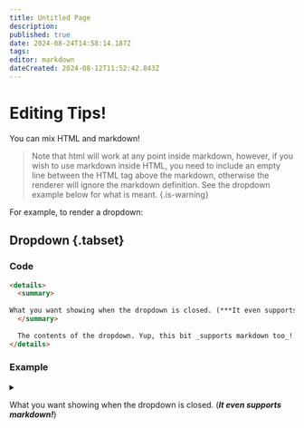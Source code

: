 ```yaml
---
title: Untitled Page
description: 
published: true
date: 2024-08-24T14:58:14.187Z
tags: 
editor: markdown
dateCreated: 2024-08-12T11:52:42.843Z
---
```


# Editing Tips!

You can mix HTML and markdown!

> Note that html will work at any point inside markdown, however, if you wish to use markdown inside HTML, you need to include an empty line between the HTML tag above the markdown, otherwise the renderer will ignore the markdown definition. See the dropdown example below for what is meant.
{.is-warning}

For example, to render a dropdown:
## Dropdown {.tabset}

### Code
```html
<details>
  <summary>
    
What you want showing when the dropdown is closed. (***It even supports markdown!***)
  </summary>
  
  The contents of the dropdown. Yup, this bit _supports markdown too_!
</details>
```
### Example
<details>
  <summary>
    
What you want showing when the dropdown is closed. (***It even supports markdown!***)
  </summary>
  
  The contents of the dropdown. Yup, this bit _supports markdown too_!
</details>